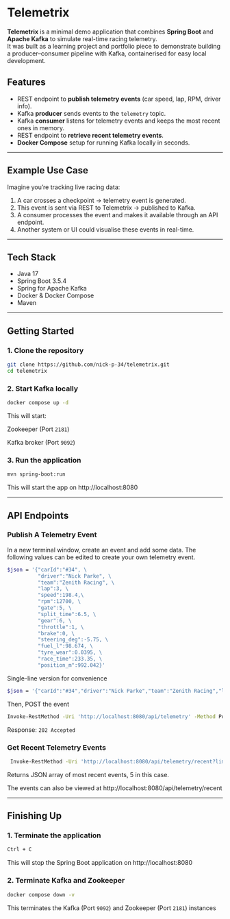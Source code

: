 # Telemetrix

**Telemetrix** is a minimal demo application that combines **Spring Boot** and **Apache Kafka** to simulate real-time racing telemetry.  
It was built as a learning project and portfolio piece to demonstrate building a producer–consumer pipeline with Kafka, containerised for easy local development.

## Features
- REST endpoint to **publish telemetry events** (car speed, lap, RPM, driver info).
- Kafka **producer** sends events to the `telemetry` topic.
- Kafka **consumer** listens for telemetry events and keeps the most recent ones in memory.
- REST endpoint to **retrieve recent telemetry events**.
- **Docker Compose** setup for running Kafka locally in seconds.

---

## Example Use Case
Imagine you’re tracking live racing data:
1. A car crosses a checkpoint → telemetry event is generated.
2. This event is sent via REST to Telemetrix → published to Kafka.
3. A consumer processes the event and makes it available through an API endpoint.
4. Another system or UI could visualise these events in real-time.

---

## Tech Stack
- Java 17
- Spring Boot 3.5.4
- Spring for Apache Kafka
- Docker & Docker Compose
- Maven

---

## Getting Started

### 1. Clone the repository
```bash
git clone https://github.com/nick-p-34/telemetrix.git
cd telemetrix
```

### 2. Start Kafka locally
```bash
docker compose up -d
```
This will start:

  Zookeeper (Port `2181`)
  
  Kafka broker (Port `9092`)

### 3. Run the application
```bash
mvn spring-boot:run
```
This will start the app on http://localhost:8080

---

## API Endpoints

### Publish A Telemetry Event
In a new terminal window, create an event and add some data. The following values can be edited to create your own telemetry event.
```bash
$json = '{"carId":"#34", \
          "driver":"Nick Parke", \
          "team":"Zenith Racing", \
          "lap":3, \
          "speed":198.4,\ 
          "rpm":12700, \
          "gate":5, \
          "split_time":6.5, \
          "gear":6, \
          "throttle":1, \
          "brake":0, \
          "steering_deg":-5.75, \
          "fuel_l":98.674, \
          "tyre_wear":0.0395, \
          "race_time":233.35, \
          "position_m":992.042}'
```
Single-line version for convenience
```bash
$json = '{"carId":"#34","driver":"Nick Parke","team":"Zenith Racing","lap":3,"speed":198.4,"rpm":12700,"gate":5,"split_time":6.5,"gear":6,"throttle":1,"brake":0,"steering_deg":-5.75,"fuel_l":98.674,"tyre_wear":0.0395,"race_time":233.35,"position_m":992.042}'
```

Then, POST the event

```bash
Invoke-RestMethod -Uri 'http://localhost:8080/api/telemetry' -Method Post -Body $json -ContentType 'application/json'
```

Response: `202 Accepted`

### Get Recent Telemetry Events
```bash
 Invoke-RestMethod -Uri 'http://localhost:8080/api/telemetry/recent?limit=5'
```
Returns JSON array of most recent events, 5 in this case.

The events can also be viewed at http://localhost:8080/api/telemetry/recent

---

## Finishing Up

### 1. Terminate the application
```bash
Ctrl + C
```
This will stop the Spring Boot application on http://localhost:8080

### 2. Terminate Kafka and Zookeeper
```bash
docker compose down -v
```
This terminates the Kafka (Port `9092`) and Zookeeper (Port `2181`) instances
